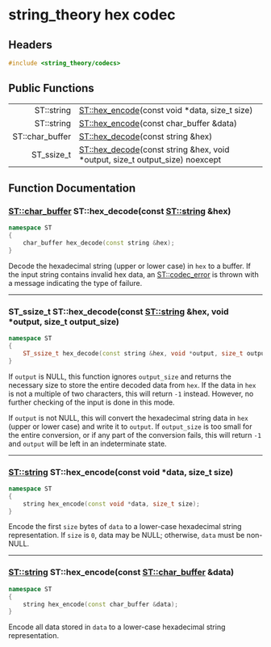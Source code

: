 # string_theory hex codec

## Headers
~~~c++
#include <string_theory/codecs>
~~~

## Public Functions

|    |   |
|---:|---|
| ST::string | [ST::hex_encode](#hex_encode_1)(const void \*data, size_t size) |
| ST::string | [ST::hex_encode](#hex_encode_2)(const char_buffer &data) |
| ST::char_buffer | [ST::hex_decode](#hex_decode_1)(const string &hex) |
| ST_ssize_t | [ST::hex_decode](#hex_decode_2)(const string &hex, void \*output, size_t output_size) noexcept |


## Function Documentation

<a name="hex_decode_1"></a>
### [ST::char_buffer](st_buffer.md) ST::hex_decode(const [ST::string](st_string.md) &hex)
~~~c++
namespace ST
{
    char_buffer hex_decode(const string &hex);
}
~~~

Decode the hexadecimal string (upper or lower case) in `hex` to a buffer.  If
the input string contains invalid hex data, an
[ST::codec_error](st_codec_error.md) is thrown with a message indicating the
type of failure.

------

<a name="hex_decode_2"></a>
### ST_ssize_t ST::hex_decode(const [ST::string](st_string.md) &hex, void \*output, size_t output_size)
~~~c++
namespace ST
{
    ST_ssize_t hex_decode(const string &hex, void *output, size_t output_size) noexcept;
}
~~~

If `output` is NULL, this function ignores `output_size` and returns the
necessary size to store the entire decoded data from `hex`.  If the data
in `hex` is not a multiple of two characters, this will return `-1` instead.
However, no further checking of the input is done in this mode.

If `output` is not NULL, this will convert the hexadecimal string data in `hex`
(upper or lower case) and write it to `output`.  If `output_size` is too small
for the entire conversion, or if any part of the conversion fails, this will
return `-1` and `output` will be left in an indeterminate state.

------

<a name="hex_encode_1"></a>
### [ST::string](st_string.md) ST::hex_encode(const void \*data, size_t size)
~~~c++
namespace ST
{
    string hex_encode(const void *data, size_t size);
}
~~~

Encode the first `size` bytes of `data` to a lower-case hexadecimal string
representation.  If `size` is `0`, data may be NULL; otherwise, `data` must
be non-NULL.

------

<a name="hex_encode_2"></a>
### [ST::string](st_string.md) ST::hex_encode(const [ST::char_buffer](st_buffer.md) &data)
~~~c++
namespace ST
{
    string hex_encode(const char_buffer &data);
}
~~~

Encode all data stored in `data` to a lower-case hexadecimal string
representation.
